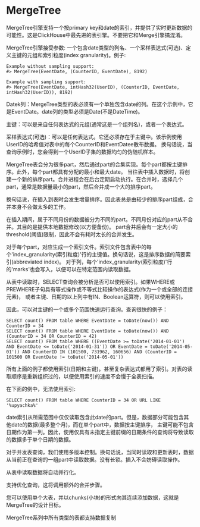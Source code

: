 # MergeTree

MergeTree引擎支持一个按primary key和date的索引，并提供了实时更新数据的可能性。这是ClickHouse中最先进的表引擎。不要把它和Merge引擎搞混淆。

MergeTree引擎接受参数: 一个包含date类型的列名、一个采样表达式(可选)、定义主键的元组和索引粒度(index granularity)。例子:

```
Example without sampling support:
#> MergeTree(EventDate, (CounterID, EventDate), 8192)

Example with sampling support:
#> MergeTree(EventDate, intHash32(UserID), (CounterID, EventDate, intHash32(UserID)), 8192)
```

Datek列：MergeTree类型的表必须有一个单独包含date的列。在这个示例中，它是EventDate。date列的类型必须是Date(不是DateTime)。

主键：可以是来自任何表达式的元组(通常这是一个组列名)，或者一个表达式。

采样表达式(可选)：可以是任何表达式。它还必须存在于主键中。该示例使用UserID的哈希值对表中的每个CounterID和EventDatee散布数据。
换句话说，当查询示例时，您会得到一个UserID子集的数据均匀的伪随机样本。

MergeTree表会分为很多part，然后通过part的合集实现。每个part都按主键排序。此外，每个part都具有分配的最小和最大date。
当往表中插入数据时，将创建一个新的排序part。合并进程会在后台定期启动执行。在合并时，选择几个part，通常是数据量最小的part，然后合并成一个大的排序part。

换句话说，在插入到表时会发生增量排序。因此表总是由较少的排序part组成，合并本身不会做太多的工作。

在插入期间，属于不同月份的数据被分为不同的part。不同月份对应的part从不合并。其目的是提供本地数据修改(以方便备份)。
part合并后会有一定大小的threshold(阈值)限制，因此不会有耗时太长的合并发生。

对于每个part，对应生成一个索引文件。索引文件包含表中的每个'index_granularity(索引粒度)'行的主键值。换句话说，这是排序数据的简要索引(abbreviated index)。
对于列，每个'index_granularity(索引粒度)'行的'marks'也会写入，以便可以在特定范围内读取数据。

从表中读取时，SELECT查询会被分析是否可以使用索引。如果WHERE或PREWHERE子句具有等式操作或不等式比较操作的表达式(作为一个或全部的连接元素)，
或者主键、日期的以上列中有IN、Boolean运算符，则可以使用索引。

因此，可以对主键的一个或多个范围快速运行查询。查询很快的例子：
```
SELECT count() FROM table WHERE EventDate = toDate(now()) AND CounterID = 34
SELECT count() FROM table WHERE EventDate = toDate(now()) AND (CounterID = 34 OR CounterID = 42)
SELECT count() FROM table WHERE ((EventDate >= toDate('2014-01-01') AND EventDate <= toDate('2014-01-31')) OR EventDate = toDate('2014-05-01')) AND CounterID IN (101500, 731962, 160656) AND (CounterID = 101500 OR EventDate != toDate('2014-05-01'))
```
所有上面的例子都使用索引(日期和主键)。甚至复杂表达式都用了索引。对表的读取顺序是重新组织过的，以便使用索引的速度不会慢于全表扫描。


在下面的例中，无法使用索引:
```
SELECT count() FROM table WHERE CounterID = 34 OR URL LIKE '%upyachka%'
```

date索引从所需范围中仅仅读取包含此date的part。但是，数据部分可能包含其他date的数据(最多整个月)，而在单个part中，数据按主键排序，
主键可能不包含日期作为第一列。因此，使用仅具有未指定主键前缀的日期条件的查询将导致读取的数据多于单个日期的数据。

对于并发表查询，我们使用多版本控制。换句话说，当同时读取和更新表时，数据从当前正在查询的一组part中读取数据。没有长锁。插入不会妨碍读取操作。

从表中读取数据将自动并行化。

支持优化查询，这将调用额外的合并步骤。

您可以使用单个大表，并以chunks(小块)的形式向其连续添加数据，这就是MergeTree的设计目标。

MergeTree系列中所有类型的表都支持数据复制
